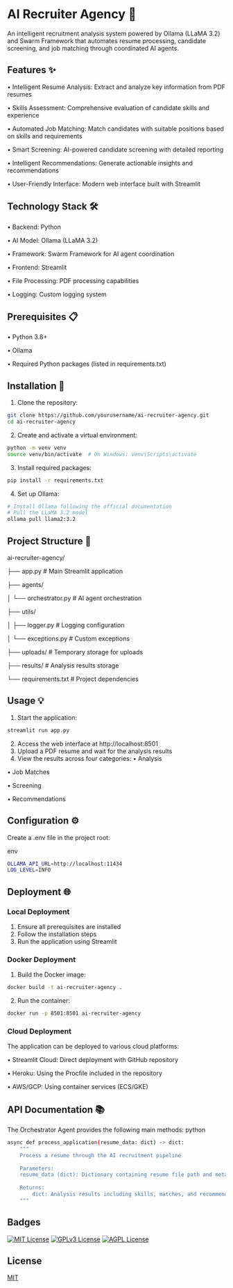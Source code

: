 
# AI Recruiter Agency 🤖

An intelligent recruitment analysis system powered by Ollama (LLaMA 3.2) and Swarm Framework that automates resume processing, candidate screening, and job matching through coordinated AI agents.
## Features ✨

•	Intelligent Resume Analysis: Extract and analyze key       information from PDF resumes

•	Skills Assessment: Comprehensive evaluation of candidate skills and experience

•	Automated Job Matching: Match candidates with suitable positions based on skills and requirements

•	Smart Screening: AI-powered candidate screening with detailed reporting

•	Intelligent Recommendations: Generate actionable insights and recommendations

•	User-Friendly Interface: Modern web interface built with Streamlit


## Technology Stack 🛠️

•	Backend: Python

•	AI Model: Ollama (LLaMA 3.2)

•	Framework: Swarm Framework for AI agent coordination

•	Frontend: Streamlit

•	File Processing: PDF processing capabilities

•	Logging: Custom logging system


## Prerequisites 📋

•	Python 3.8+

•	Ollama 

•	Required Python packages (listed in requirements.txt)

## Installation 🚀

1. Clone the repository:

```bash
git clone https://github.com/yourusername/ai-recruiter-agency.git
cd ai-recruiter-agency
```
2. Create and activate a virtual environment:

```bash
python -m venv venv
source venv/bin/activate  # On Windows: venv\Scripts\activate
```

3. Install required packages:

```bash
pip install -r requirements.txt
```

4. Set up Ollama:

```bash
# Install Ollama following the official documentation
# Pull the LLaMA 3.2 model
ollama pull llama2:3.2
```
## Project Structure 📁

ai-recruiter-agency/

├── app.py                  # Main Streamlit application

├── agents/

│   └── orchestrator.py     # AI agent orchestration

├── utils/

│   ├── logger.py          # Logging configuration

│   └── exceptions.py      # Custom exceptions

├── uploads/               # Temporary storage for uploads

├── results/              # Analysis results storage

└── requirements.txt      # Project dependencies
## Usage 💡

1. Start the application:

```bash
streamlit run app.py
```

2. Access the web interface at  http://localhost:8501
3. Upload a PDF resume and wait for the analysis results
4. View the results across four categories:
•	Analysis

•	Job Matches

•	Screening

•	Recommendations



## Configuration ⚙️

Create a .env file in the project root:

env
```bash
OLLAMA_API_URL=http://localhost:11434
LOG_LEVEL=INFO
```
## Deployment 🌐

### Local Deployment

1.	Ensure all prerequisites are installed
2.	Follow the installation steps
3.	Run the application using Streamlit

### Docker Deployment

1. Build the Docker image:

```bash
docker build -t ai-recruiter-agency .
```

2. Run the container:

```bash
docker run -p 8501:8501 ai-recruiter-agency
```

### Cloud Deployment
The application can be deployed to various cloud platforms:

•	Streamlit Cloud: Direct deployment with GitHub repository

•	Heroku: Using the Procfile included in the repository

•	AWS/GCP: Using container services (ECS/GKE)



## API Documentation 📚

The Orchestrator Agent provides the following main methods:
python
```bash
async def process_application(resume_data: dict) -> dict:
    """
    Process a resume through the AI recruitment pipeline
    
    Parameters:
    resume_data (dict): Dictionary containing resume file path and metadata
    
    Returns:
        dict: Analysis results including skills, matches, and recommendations
    """
```
## Badges

[![MIT License](https://img.shields.io/badge/License-MIT-green.svg)](https://choosealicense.com/licenses/mit/)
[![GPLv3 License](https://img.shields.io/badge/License-GPL%20v3-yellow.svg)](https://opensource.org/licenses/)
[![AGPL License](https://img.shields.io/badge/license-AGPL-blue.svg)](http://www.gnu.org/licenses/agpl-3.0)


## License

[MIT](https://choosealicense.com/licenses/mit/)

